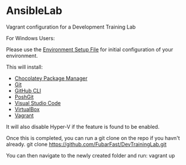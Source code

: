 # AnsibleLab
Vagrant configuration for a Development Training Lab

For Windows Users:

Please use the [Environment Setup File](https://github.com/FubarFast/AnsibleLab/blob/main/envsetup.ps1) for initial configuration of your environment.  

This will install:
- [Chocolatey Package Manager](https://chocolatey.org/)
- [Git](https://git-scm.com/)
- [GitHub CLI](https://cli.github.com/)
- [PoshGit](https://github.com/dahlbyk/posh-git)
- [Visual Studio Code](https://code.visualstudio.com/)
- [VirtualBox](https://www.virtualbox.org/)
- [Vagrant](https://www.vagrantup.com/)

It will also disable Hyper-V if the feature is found to be enabled.

Once this is completed, you can run a git clone on the repo if you havn't already.
git clone https://github.com/FubarFast/DevTrainingLab.git

You can then navigate to the newly created folder and run:
vagrant up